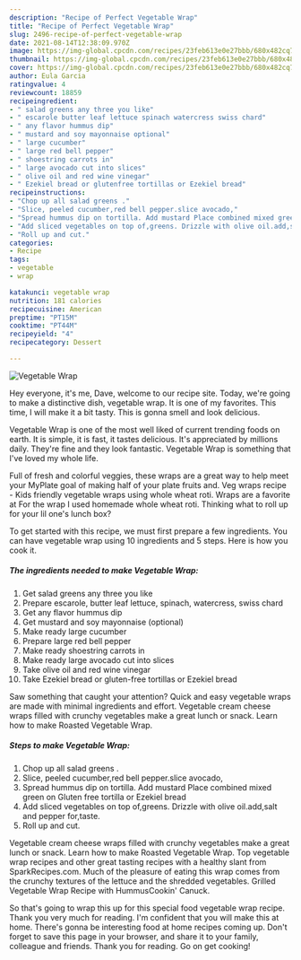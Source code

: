```yaml
---
description: "Recipe of Perfect Vegetable Wrap"
title: "Recipe of Perfect Vegetable Wrap"
slug: 2496-recipe-of-perfect-vegetable-wrap
date: 2021-08-14T12:38:09.970Z
image: https://img-global.cpcdn.com/recipes/23feb613e0e27bbb/680x482cq70/vegetable-wrap-recipe-main-photo.jpg
thumbnail: https://img-global.cpcdn.com/recipes/23feb613e0e27bbb/680x482cq70/vegetable-wrap-recipe-main-photo.jpg
cover: https://img-global.cpcdn.com/recipes/23feb613e0e27bbb/680x482cq70/vegetable-wrap-recipe-main-photo.jpg
author: Eula Garcia
ratingvalue: 4
reviewcount: 18859
recipeingredient:
- " salad greens any three you like"
- " escarole butter leaf lettuce spinach watercress swiss chard"
- " any flavor hummus dip"
- " mustard and soy mayonnaise optional"
- " large cucumber"
- " large red bell pepper"
- " shoestring carrots in"
- " large avocado cut into slices"
- " olive oil and red wine vinegar"
- " Ezekiel bread or glutenfree tortillas or Ezekiel bread"
recipeinstructions:
- "Chop up all salad greens ."
- "Slice, peeled cucumber,red bell pepper.slice avocado,"
- "Spread hummus dip on tortilla. Add mustard Place combined mixed green on Gluten free tortilla or Ezekiel bread"
- "Add sliced vegetables on top of,greens. Drizzle with olive oil.add,salt and pepper for,taste."
- "Roll up and cut."
categories:
- Recipe
tags:
- vegetable
- wrap

katakunci: vegetable wrap 
nutrition: 181 calories
recipecuisine: American
preptime: "PT15M"
cooktime: "PT44M"
recipeyield: "4"
recipecategory: Dessert

---
```



![Vegetable Wrap](https://img-global.cpcdn.com/recipes/23feb613e0e27bbb/680x482cq70/vegetable-wrap-recipe-main-photo.jpg)

Hey everyone, it's me, Dave, welcome to our recipe site. Today, we're going to make a distinctive dish, vegetable wrap. It is one of my favorites. This time, I will make it a bit tasty. This is gonna smell and look delicious.

Vegetable Wrap is one of the most well liked of current trending foods on earth. It is simple, it is fast, it tastes delicious. It's appreciated by millions daily. They're fine and they look fantastic. Vegetable Wrap is something that I've loved my whole life.

Full of fresh and colorful veggies, these wraps are a great way to help meet your MyPlate goal of making half of your plate fruits and. Veg wraps recipe - Kids friendly vegetable wraps using whole wheat roti. Wraps are a favorite at For the wrap I used homemade whole wheat roti. Thinking what to roll up for your lil one&#39;s lunch box?


To get started with this recipe, we must first prepare a few ingredients. You can have vegetable wrap using 10 ingredients and 5 steps. Here is how you cook it.

<!--inarticleads1-->

##### The ingredients needed to make Vegetable Wrap:

1. Get  salad greens any three you like
1. Prepare  escarole, butter leaf lettuce, spinach, watercress, swiss chard
1. Get  any flavor hummus dip
1. Get  mustard and soy mayonnaise (optional)
1. Make ready  large cucumber
1. Prepare  large red bell pepper
1. Make ready  shoestring carrots in
1. Make ready  large avocado cut into slices
1. Take  olive oil and red wine vinegar
1. Take  Ezekiel bread or gluten-free tortillas or Ezekiel bread


Saw something that caught your attention? Quick and easy vegetable wraps are made with minimal ingredients and effort. Vegetable cream cheese wraps filled with crunchy vegetables make a great lunch or snack. Learn how to make Roasted Vegetable Wrap. 

<!--inarticleads2-->

##### Steps to make Vegetable Wrap:

1. Chop up all salad greens .
1. Slice, peeled cucumber,red bell pepper.slice avocado,
1. Spread hummus dip on tortilla. Add mustard Place combined mixed green on Gluten free tortilla or Ezekiel bread
1. Add sliced vegetables on top of,greens. Drizzle with olive oil.add,salt and pepper for,taste.
1. Roll up and cut.


Vegetable cream cheese wraps filled with crunchy vegetables make a great lunch or snack. Learn how to make Roasted Vegetable Wrap. Top vegetable wrap recipes and other great tasting recipes with a healthy slant from SparkRecipes.com. Much of the pleasure of eating this wrap comes from the crunchy textures of the lettuce and the shredded vegetables. Grilled Vegetable Wrap Recipe with HummusCookin&#39; Canuck. 

So that's going to wrap this up for this special food vegetable wrap recipe. Thank you very much for reading. I'm confident that you will make this at home. There's gonna be interesting food at home recipes coming up. Don't forget to save this page in your browser, and share it to your family, colleague and friends. Thank you for reading. Go on get cooking!
